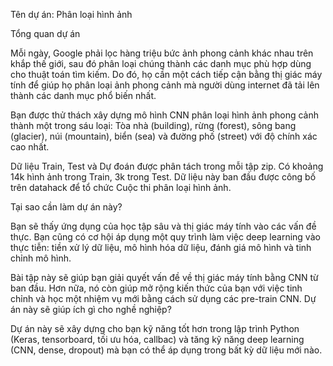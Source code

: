 Tên dự án: Phân loại hình ảnh

Tổng quan dự án

Mỗi ngày, Google phải lọc hàng triệu bức ảnh phong cảnh khác nhau trên khắp thế giới, sau đó phân loại chúng thành các danh mục phù hợp dùng cho thuật toán tìm kiếm. Do đó, họ cần một cách tiếp cận bằng thị giác máy tính để giúp họ phân loại ảnh phong cảnh mà người dùng internet đã tải lên thành các danh mục phổ biến nhất.

Bạn được thử thách xây dựng mô hình CNN phân loại hình ảnh phong cảnh thành một trong sáu loại: Tòa nhà (building), rừng (forest), sông bang (glacier), núi (mountain), biển (sea) và đường phố (street) với độ chính xác cao nhất.

Dữ liệu Train, Test và Dự đoán được phân tách trong mỗi tập zip. Có khoảng 14k hình ảnh trong Train, 3k trong Test. Dữ liệu này ban đầu được công bố trên datahack để tổ chức Cuộc thi phân loại hình ảnh.

Tại sao cần làm dự án này? 

Bạn sẽ thấy ứng dụng của học tập sâu và thị giác máy tính vào các vấn đề thực.
Bạn cũng có cơ hội áp dụng một quy trình làm việc deep learning vào thực tiễn: tiền xử lý dữ liệu, mô hình hóa dữ liệu, đánh giá mô hình và tinh chỉnh mô hình.

Bài tập này sẽ giúp bạn giải quyết vấn đề về thị giác máy tính bằng CNN từ ban đầu.
Hơn nữa, nó còn giúp mở rộng kiến thức của bạn với việc tinh chỉnh và học một nhiệm vụ mới bằng cách sử dụng các pre-train CNN.
Dự án này sẽ giúp ích gì cho nghề nghiệp?

Dự án này sẽ xây dựng cho bạn kỹ năng tốt hơn trong lập trình Python (Keras, tensorboard, tối ưu hóa, callbac) và tăng kỹ năng deep learning (CNN, dense, dropout) mà bạn có thể áp dụng trong bất kỳ dữ liệu mới nào.
